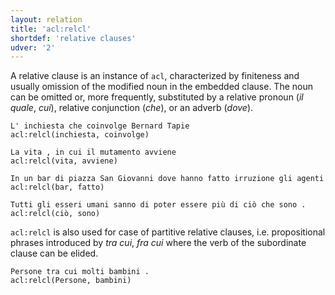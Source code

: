```yaml
---
layout: relation
title: 'acl:relcl'
shortdef: 'relative clauses'
udver: '2'
---
```


A relative clause is an instance of <code>acl</code>, characterized by finiteness and usually omission of the modified noun in the embedded clause. The noun can be omitted or, more frequently, substituted by a relative pronoun (*il quale*, *cui*), relative conjunction (*che*), or an adverb (*dove*). 

~~~ sdparse
L' inchiesta che coinvolge Bernard Tapie
acl:relcl(inchiesta, coinvolge)
~~~
~~~ sdparse
La vita , in cui il mutamento avviene
acl:relcl(vita, avviene)
~~~
~~~ sdparse
In un bar di piazza San Giovanni dove hanno fatto irruzione gli agenti
acl:relcl(bar, fatto)
~~~
~~~ sdparse
Tutti gli esseri umani sanno di poter essere più di ciò che sono .
acl:relcl(ciò, sono)
~~~

<code>acl:relcl</code> is also used for case of partitive relative clauses, i.e. propositional phrases introduced by *tra cui*, *fra cui* where the verb of the subordinate clause can be elided.

~~~ sdparse
Persone tra cui molti bambini .
acl:relcl(Persone, bambini)
~~~

